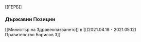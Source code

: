[[ГЕРБ]]

### Държавни Позиции
[[Министър на Здравеопазването]] в [[(2021.04.16 - 2021.05.12) Правителство Борисов 3]]